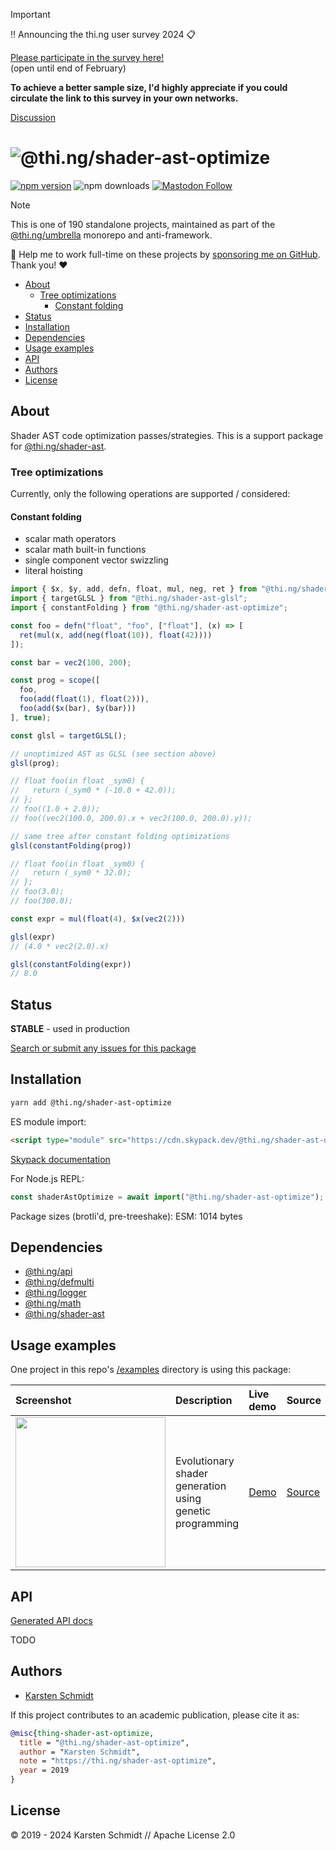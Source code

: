 <!-- This file is generated - DO NOT EDIT! -->
<!-- Please see: https://github.com/thi-ng/umbrella/blob/develop/CONTRIBUTING.md#changes-to-readme-files -->
> [!IMPORTANT]
> ‼️ Announcing the thi.ng user survey 2024 📋
>
> [Please participate in the survey here!](https://forms.gle/XacbSDEmQMPZg8197)\
> (open until end of February)
>
> **To achieve a better sample size, I'd highly appreciate if you could
> circulate the link to this survey in your own networks.**
>
> [Discussion](https://github.com/thi-ng/umbrella/discussions/447)

# ![@thi.ng/shader-ast-optimize](https://media.thi.ng/umbrella/banners-20230807/thing-shader-ast-optimize.svg?287287ef)

[![npm version](https://img.shields.io/npm/v/@thi.ng/shader-ast-optimize.svg)](https://www.npmjs.com/package/@thi.ng/shader-ast-optimize)
![npm downloads](https://img.shields.io/npm/dm/@thi.ng/shader-ast-optimize.svg)
[![Mastodon Follow](https://img.shields.io/mastodon/follow/109331703950160316?domain=https%3A%2F%2Fmastodon.thi.ng&style=social)](https://mastodon.thi.ng/@toxi)

> [!NOTE]
> This is one of 190 standalone projects, maintained as part
> of the [@thi.ng/umbrella](https://github.com/thi-ng/umbrella/) monorepo
> and anti-framework.
>
> 🚀 Help me to work full-time on these projects by [sponsoring me on
> GitHub](https://github.com/sponsors/postspectacular). Thank you! ❤️

- [About](#about)
  - [Tree optimizations](#tree-optimizations)
    - [Constant folding](#constant-folding)
- [Status](#status)
- [Installation](#installation)
- [Dependencies](#dependencies)
- [Usage examples](#usage-examples)
- [API](#api)
- [Authors](#authors)
- [License](#license)

## About

Shader AST code optimization passes/strategies. This is a support package for [@thi.ng/shader-ast](https://github.com/thi-ng/umbrella/tree/develop/packages/shader-ast).

### Tree optimizations

Currently, only the following operations are supported / considered:

#### Constant folding

- scalar math operators
- scalar math built-in functions
- single component vector swizzling
- literal hoisting

```ts
import { $x, $y, add, defn, float, mul, neg, ret } from "@thi.ng/shader-ast";
import { targetGLSL } from "@thi.ng/shader-ast-glsl";
import { constantFolding } from "@thi.ng/shader-ast-optimize";

const foo = defn("float", "foo", ["float"], (x) => [
  ret(mul(x, add(neg(float(10)), float(42))))
]);

const bar = vec2(100, 200);

const prog = scope([
  foo,
  foo(add(float(1), float(2))),
  foo(add($x(bar), $y(bar)))
], true);

const glsl = targetGLSL();

// unoptimized AST as GLSL (see section above)
glsl(prog);

// float foo(in float _sym0) {
//   return (_sym0 * (-10.0 + 42.0));
// };
// foo((1.0 + 2.0));
// foo((vec2(100.0, 200.0).x + vec2(100.0, 200.0).y));

// same tree after constant folding optimizations
glsl(constantFolding(prog))

// float foo(in float _sym0) {
//   return (_sym0 * 32.0);
// };
// foo(3.0);
// foo(300.0);

const expr = mul(float(4), $x(vec2(2)))

glsl(expr)
// (4.0 * vec2(2.0).x)

glsl(constantFolding(expr))
// 8.0
```

## Status

**STABLE** - used in production

[Search or submit any issues for this package](https://github.com/thi-ng/umbrella/issues?q=%5Bshader-ast-optimize%5D+in%3Atitle)

## Installation

```bash
yarn add @thi.ng/shader-ast-optimize
```

ES module import:

```html
<script type="module" src="https://cdn.skypack.dev/@thi.ng/shader-ast-optimize"></script>
```

[Skypack documentation](https://docs.skypack.dev/)

For Node.js REPL:

```js
const shaderAstOptimize = await import("@thi.ng/shader-ast-optimize");
```

Package sizes (brotli'd, pre-treeshake): ESM: 1014 bytes

## Dependencies

- [@thi.ng/api](https://github.com/thi-ng/umbrella/tree/develop/packages/api)
- [@thi.ng/defmulti](https://github.com/thi-ng/umbrella/tree/develop/packages/defmulti)
- [@thi.ng/logger](https://github.com/thi-ng/umbrella/tree/develop/packages/logger)
- [@thi.ng/math](https://github.com/thi-ng/umbrella/tree/develop/packages/math)
- [@thi.ng/shader-ast](https://github.com/thi-ng/umbrella/tree/develop/packages/shader-ast)

## Usage examples

One project in this repo's
[/examples](https://github.com/thi-ng/umbrella/tree/develop/examples)
directory is using this package:

| Screenshot                                                                                                            | Description                                              | Live demo                                            | Source                                                                            |
|:----------------------------------------------------------------------------------------------------------------------|:---------------------------------------------------------|:-----------------------------------------------------|:----------------------------------------------------------------------------------|
| <img src="https://raw.githubusercontent.com/thi-ng/umbrella/develop/assets/examples/shader-ast-evo.jpg" width="240"/> | Evolutionary shader generation using genetic programming | [Demo](https://demo.thi.ng/umbrella/shader-ast-evo/) | [Source](https://github.com/thi-ng/umbrella/tree/develop/examples/shader-ast-evo) |

## API

[Generated API docs](https://docs.thi.ng/umbrella/shader-ast-optimize/)

TODO

## Authors

- [Karsten Schmidt](https://thi.ng)

If this project contributes to an academic publication, please cite it as:

```bibtex
@misc{thing-shader-ast-optimize,
  title = "@thi.ng/shader-ast-optimize",
  author = "Karsten Schmidt",
  note = "https://thi.ng/shader-ast-optimize",
  year = 2019
}
```

## License

&copy; 2019 - 2024 Karsten Schmidt // Apache License 2.0
